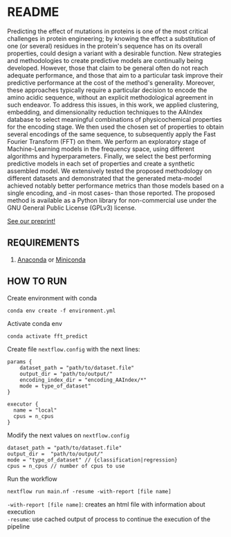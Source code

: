 # README

Predicting the effect of mutations in proteins is one of the most critical challenges in protein engineering; by knowing the effect a substitution of one (or several) residues in the protein's sequence has on its overall properties, could design a variant with a desirable function. New strategies and methodologies to create predictive models are continually being developed. However, those that claim to be general often do not reach adequate performance, and those that aim to a particular task improve their predictive performance at the cost of the method's generality. Moreover, these approaches typically require a particular decision to encode the amino acidic sequence, without an explicit methodological agreement in such endeavor. To address this issues, in this work, we applied clustering, embedding, and dimensionality reduction techniques to the AAIndex database to select meaningful combinations of physicochemical properties for the encoding stage. We then used the chosen set of properties to obtain several encodings of the same sequence, to subsequently apply the Fast Fourier Transform (FFT) on them. We perform an exploratory stage of Machine-Learning models in the frequency space, using different algorithms and hyperparameters. Finally, we select the best performing predictive models in each set of properties and create a synthetic assembled model. We extensively tested the proposed methodology on different datasets and demonstrated that the generated meta-model achieved notably better performance metrics than those models based on a single encoding, and -in most cases- than those reported. The proposed method is available as a Python library for non-commercial use under the GNU General Public License (GPLv3) license.

[See our preprint!](https://www.researchgate.net/publication/344530124_Combination_of_digital_signal_processing_and_assembled_predictive_models_facilitates_the_rational_design_of_proteins)
## REQUIREMENTS
1. [Anaconda](https://www.anaconda.com/products/individual) or [Miniconda](https://docs.conda.io/en/latest/miniconda.html)

## HOW TO RUN
Create environment with conda
```shell script
conda env create -f environment.yml
```

Activate conda env
```shell script
conda activate fft_predict
```
Create file `nextflow.config` with the next lines:
```
params {
    dataset_path = "path/to/dataset.file"
    output_dir = "path/to/output/"
    encoding_index_dir = "encoding_AAIndex/*"     
    mode = type_of_dataset"
}

executor {
  name = "local"
  cpus = n_cpus
}
```


Modify the next values on `nextflow.config`
```shell script
dataset_path = "path/to/dataset.file"
output_dir =  "path/to/output/"
mode = "type_of_dataset" // {classification|regression}
cpus = n_cpus // number of cpus to use
```

Run the workflow
```shell script
nextflow run main.nf -resume -with-report [file name]
```
`-with-report [file name]`: creates an html file with information about execution\
`-resume`: use cached output of process to continue the execution of the pipeline

